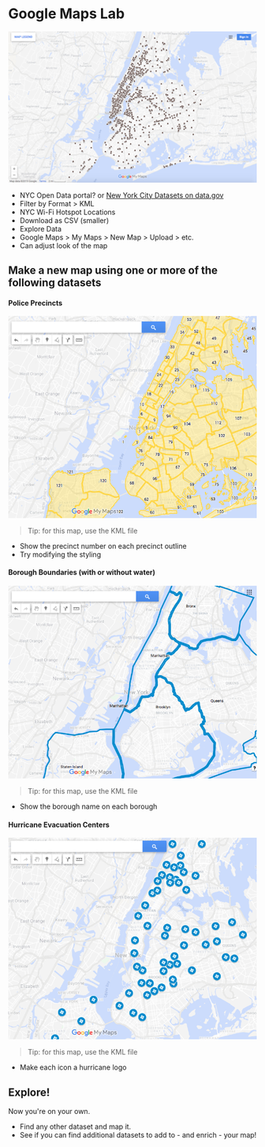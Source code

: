 # Google Maps Lab

![NYC Wifi Hotspots](./images/nyc-wifi-hotspots.png)

- NYC Open Data portal? or [New York City Datasets on data.gov](https://catalog.data.gov/organization/city-of-new-york)
- Filter by Format > KML
- NYC Wi-Fi Hotspot Locations
- Download as CSV (smaller)
- Explore Data
- Google Maps > My Maps > New Map > Upload > etc.
- Can adjust look of the map

## Make a new map using one or more of the following datasets

#### Police Precincts
![NYC Police Precincts](./images/nyc-police-precincts.png)

> Tip: for this map, use the KML file

- Show the precinct number on each precinct outline
- Try modifying the styling

#### Borough Boundaries (with or without water)
![Borough Boundaries](./images/nyc-boroughs.png)
 
> Tip: for this map, use the KML file

- Show the borough name on each borough

#### Hurricane Evacuation Centers
![Hurricane Evacuation Centers](./images/nyc-hurricane-evacuation.png)
> Tip: for this map, use the KML file

- Make each icon a hurricane logo

## Explore!

Now you're on your own.

- Find any other dataset and map it.
- See if you can find additional datasets to add to - and enrich - your map!